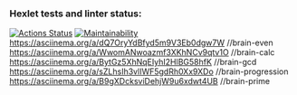 ### Hexlet tests and linter status:
[![Actions Status](https://github.com/Mishakardavskiy/php-project-45/actions/workflows/hexlet-check.yml/badge.svg)](https://github.com/Mishakardavskiy/php-project-45/actions)
[![Maintainability](https://api.codeclimate.com/v1/badges/cc0e48a42d0f02a1193c/maintainability)](https://codeclimate.com/github/Mishakardavskiy/php-project-45/maintainability)
https://asciinema.org/a/dQ7OryYdBfyd5m9V3Eb0dgw7W //brain-even
https://asciinema.org/a/WwomANwoazmf3XKhNCv9qtv1O //brain-calc
https://asciinema.org/a/BytGz5XhNqEIyhI2HlBG58hfK //brain-gcd
https://asciinema.org/a/sZLhsIh3vlIWF5gdRh0Xx9XDo //brain-progression
https://asciinema.org/a/B9gXDcksviDehjW9u6xdwt4UB //brain-prime




